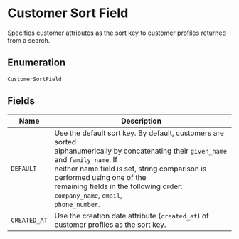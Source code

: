 
# Customer Sort Field

Specifies customer attributes as the sort key to customer profiles returned from a search.

## Enumeration

`CustomerSortField`

## Fields

| Name | Description |
|  --- | --- |
| `DEFAULT` | Use the default sort key. By default, customers are sorted<br>alphanumerically by concatenating their `given_name` and `family_name`. If<br>neither name field is set, string comparison is performed using one of the<br>remaining fields in the following order: `company_name`, `email`,<br>`phone_number`. |
| `CREATED_AT` | Use the creation date attribute (`created_at`) of customer profiles as the sort key. |

